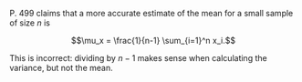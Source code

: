 P. 499 claims that a more accurate estimate of the mean for a small sample of size $n$ is
``` math
\mu_x = \frac{1}{n-1} \sum_{i=1}^n x_i.
```
This is incorrect: dividing by $n-1$ makes sense when calculating the variance, but not the mean.